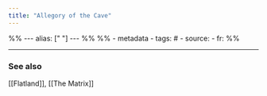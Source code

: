 ```yaml
---
title: "Allegory of the Cave"
---
```


%% ---
alias: [" "]
--- %%
%% - metadata
	- tags: #
	- source: 
	- fr: 
%%


-------------
### See also
[[Flatland]], [[The Matrix]]

